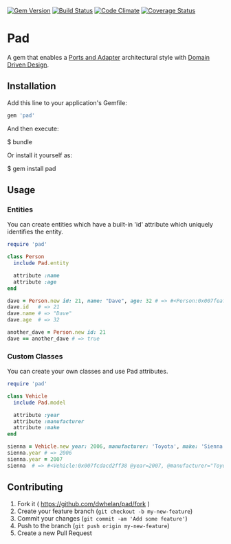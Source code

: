 [![Gem Version](https://badge.fury.io/rb/pad.svg)](http://badge.fury.io/rb/pad)
[![Build Status](https://travis-ci.org/dwhelan/pad.svg?branch=master)](https://travis-ci.org/dwhelan/pad)
[![Code Climate](https://codeclimate.com/github/dwhelan/pad/badges/gpa.svg)](https://codeclimate.com/github/dwhelan/pad)
[![Coverage Status](https://coveralls.io/repos/dwhelan/pad/badge.svg?branch=master&service=github)](https://coveralls.io/github/dwhelan/pad?branch=master)

# Pad

A gem that enables a [Ports and Adapter](http://alistair.cockburn.us/Hexagonal+architecture) architectural style with [Domain Driven Design](https://en.wikipedia.org/wiki/Domain-driven_design).

## Installation

Add this line to your application's Gemfile:

```ruby
gem 'pad'
```

And then execute:

  $ bundle

Or install it yourself as:

  $ gem install pad

## Usage

### Entities
You can create entities which have a built-in 'id' attribute which uniquely identifies the entity.

```ruby
require 'pad'

class Person
  include Pad.entity

  attribute :name
  attribute :age
end

dave = Person.new id: 21, name: "Dave", age: 32 # => #<Person:0x007feaf4a3c668 @id=21, @name="Dave", @age=32>
dave.id   # => 21
dave.name # => "Dave"
dave.age  # => 32

another_dave = Person.new id: 21
dave == another_dave # => true
```

### Custom Classes
You can create your own classes and use Pad attributes.

```ruby
require 'pad'

class Vehicle
  include Pad.model

  attribute :year
  attribute :manufacturer
  attribute :make
end

sienna = Vehicle.new year: 2006, manufacturer: 'Toyota', make: 'Sienna' # => #<Vehicle:0x007fcdacd2ff38 @year=2006, @manufacturer="Toyota", @make="Sienna">
sienna.year # => 2006
sienna.year = 2007
sienna  # => #<Vehicle:0x007fcdacd2ff38 @year=2007, @manufacturer="Toyota", @make="Sienna">
```

## Contributing

1. Fork it ( https://github.com/dwhelan/pad/fork )
2. Create your feature branch (`git checkout -b my-new-feature`)
3. Commit your changes (`git commit -am 'Add some feature'`)
4. Push to the branch (`git push origin my-new-feature`)
5. Create a new Pull Request

